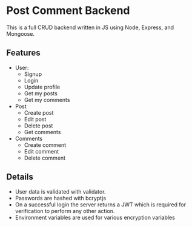 # Post Comment Backend

This is a full CRUD backend written in JS using Node, Express, and Mongoose. 

## Features
- User:
  - Signup
  - Login
  - Update profile
  - Get my posts
  - Get my comments
- Post
  - Create post
  - Edit post
  - Delete post
  - Get comments
- Comments
  - Create comment
  - Edit comment
  - Delete comment

## Details
- User data is validated with validator. 
- Passwords are hashed with bcryptjs
- On a successful login the server returns a JWT which is required for verification to perform any other action.
- Environment variables are used for various encryption variables
  
